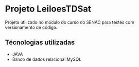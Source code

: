 # Projeto LeiloesTDSat
Projeto utilizado no módulo do curso do SENAC para testes com versionamento de código.
## Técnologias utilizadas
- JAVA
- Banco de dados relacional MySQL
